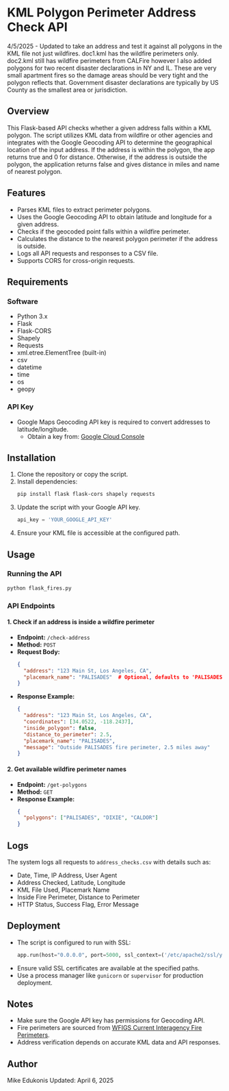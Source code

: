 # KML Polygon Perimeter Address Check API
4/5/2025 - Updated to take an address and test it against all polygons in the KML file not just wildfires.  doc1.kml has the wildfire perimeters only.  doc2.kml still has wildfire perimeters from CALFire however I also added polygons for two recent disaster declarations in NY and IL.  These are very small apartment fires so the damage areas should be very tight and the polygon reflects that.  Government disaster declarations are typically by US County as the smallest area or jurisdiction. 

## Overview
This Flask-based API checks whether a given address falls within a KML polygon. The script utilizes KML data from wildfire or other agencies and integrates with the Google Geocoding API to determine the geographical location of the input address.
If the address is within the polygon, the app returns true and 0 for distance.  Otherwise, if the address is outside the polygon, the application returns false and gives distance in miles and name of nearest polygon.

## Features
- Parses KML files to extract perimeter polygons.
- Uses the Google Geocoding API to obtain latitude and longitude for a given address.
- Checks if the geocoded point falls within a wildfire perimeter.
- Calculates the distance to the nearest polygon perimeter if the address is outside.
- Logs all API requests and responses to a CSV file.
- Supports CORS for cross-origin requests.

## Requirements
### Software
- Python 3.x
- Flask
- Flask-CORS
- Shapely
- Requests
- xml.etree.ElementTree (built-in)
- csv
- datetime
- time
- os
- geopy

### API Key
- Google Maps Geocoding API key is required to convert addresses to latitude/longitude.
  - Obtain a key from: [Google Cloud Console](https://console.cloud.google.com/)

## Installation
1. Clone the repository or copy the script.
2. Install dependencies:
   ```sh
   pip install flask flask-cors shapely requests
   ```
3. Update the script with your Google API key.
   ```python
   api_key = 'YOUR_GOOGLE_API_KEY'
   ```
4. Ensure your KML file is accessible at the configured path.

## Usage
### Running the API
```sh
python flask_fires.py
```

### API Endpoints
#### 1. Check if an address is inside a wildfire perimeter
- **Endpoint:** `/check-address`
- **Method:** `POST`
- **Request Body:**
  ```json
  {
    "address": "123 Main St, Los Angeles, CA",
    "placemark_name": "PALISADES"  # Optional, defaults to 'PALISADES'
  }
  ```
- **Response Example:**
  ```json
  {
    "address": "123 Main St, Los Angeles, CA",
    "coordinates": [34.0522, -118.2437],
    "inside_polygon": false,
    "distance_to_perimeter": 2.5,
    "placemark_name": "PALISADES",
    "message": "Outside PALISADES fire perimeter, 2.5 miles away"
  }
  ```

#### 2. Get available wildfire perimeter names
- **Endpoint:** `/get-polygons`
- **Method:** `GET`
- **Response Example:**
  ```json
  {
    "polygons": ["PALISADES", "DIXIE", "CALDOR"]
  }
  ```

## Logs
The system logs all requests to `address_checks.csv` with details such as:
- Date, Time, IP Address, User Agent
- Address Checked, Latitude, Longitude
- KML File Used, Placemark Name
- Inside Fire Perimeter, Distance to Perimeter
- HTTP Status, Success Flag, Error Message

## Deployment
- The script is configured to run with SSL:
  ```python
  app.run(host="0.0.0.0", port=5000, ssl_context=('/etc/apache2/ssl/your_ssh_pemfile.pem', '/etc/apache2/ssl/your_ssh_keyfile.key'))
  ```
- Ensure valid SSL certificates are available at the specified paths.
- Use a process manager like `gunicorn` or `supervisor` for production deployment.

## Notes
- Make sure the Google API key has permissions for Geocoding API.
- Fire perimeters are sourced from [WFIGS Current Interagency Fire Perimeters](https://data-nifc.opendata.arcgis.com/).
- Address verification depends on accurate KML data and API responses.

## Author
Mike Edukonis
Updated: April 6, 2025

